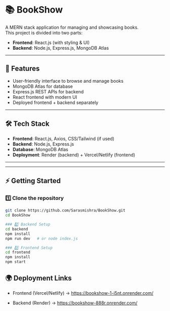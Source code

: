 # 📚 BookShow

A MERN stack application for managing and showcasing books.  
This project is divided into two parts:
- **Frontend**: React.js (with styling & UI)
- **Backend**: Node.js, Express.js, MongoDB Atlas

---

## 🚀 Features
- User-friendly interface to browse and manage books
- MongoDB Atlas for database
- Express.js REST APIs for backend
- React frontend with modern UI
- Deployed frontend + backend separately

---

## 🛠️ Tech Stack
- **Frontend**: React.js, Axios, CSS/Tailwind (if used)
- **Backend**: Node.js, Express.js
- **Database**: MongoDB Atlas
- **Deployment**: Render (backend) + Vercel/Netlify (frontend)

---


---

## ⚡ Getting Started

### 1️⃣ Clone the repository
```bash
git clone https://github.com/Sarasmishra/BookShow.git
cd BookShow

### 2️⃣ Backend Setup
cd backend
npm install
npm run dev   # or node index.js

### 3️⃣ Frontend Setup
cd frontend
npm install
npm start

```
## 🌍 Deployment Links
- Frontend (Vercel/Netlify) → https://bookshow-1-i5nt.onrender.com/

- Backend (Render) → https://bookshow-888r.onrender.com/

